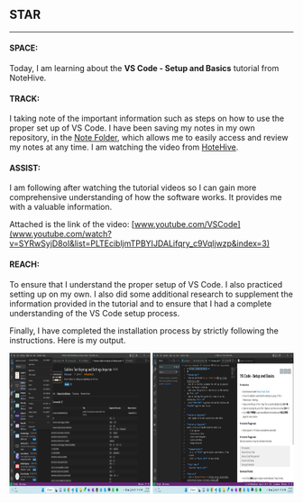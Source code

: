 ## STAR 
---
#### SPACE: 
Today, I am learning about the **VS Code - Setup and Basics** tutorial from NoteHive.  

#### TRACK:
I taking note of the important information such as steps on how to use the proper set up of VS Code. I have been saving my notes in my own repository, in the [Note Folder](https://github.com/CharryDinz/Notes/blob/main/1-24-Notes.md), which allows me to easily access and review my notes at any time. I am watching the video from [HoteHive](https://notehive.org/#collaborate).

#### ASSIST:
I am following after watching the tutorial videos so I can gain more comprehensive understanding of how the software works. 
It provides me with a valuable information. 

Attached is the link of the video:
[www.youtube.com/VSCode](www.youtube.com/watch?v=SYRwSyjD8oI&list=PLTEcibljmTPBYIJDALifqry_c9Vqljwzp&index=3)

#### REACH:
To ensure that I understand the proper setup of VS Code. I also practiced setting up on my own. I also did some additional research to supplement the information provided in the tutorial and to ensure that I had a complete understanding of the VS Code setup process.

Finally, I have completed the installation process by strictly following the instructions. Here is my output.

<img src="https://github.com/CharryDinz/Notes/blob/main/completed.png" alt="image" width="250" height="250"/> 
<img src="https://github.com/CharryDinz/Notes/blob/main/image.png" alt="image" width="250" height="250"/> 


